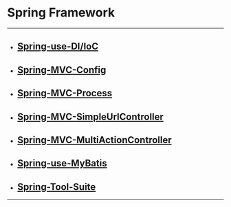 # Spring Framework

****

* ## [Spring-use-DI/IoC]()

* ## [Spring-MVC-Config]()

* ## [Spring-MVC-Process]()

* ## [Spring-MVC-SimpleUrlController]()

* ## [Spring-MVC-MultiActionController]()

* ## [Spring-use-MyBatis](jdbcTemplate)

* ## [Spring-Tool-Suite]()


***

